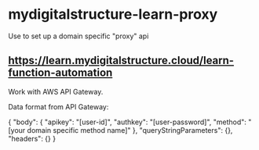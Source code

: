 # mydigitalstructure-learn-proxy

Use to set up a domain specific "proxy" api 

## https://learn.mydigitalstructure.cloud/learn-function-automation

Work with AWS API Gateway.

Data format from API Gateway:

{
	"body":
	{
		"apikey": "[user-id]",
		"authkey": "[user-password]",
		"method": "[your domain specific method name]"
	},
	"queryStringParameters": {},
	"headers": {}
}